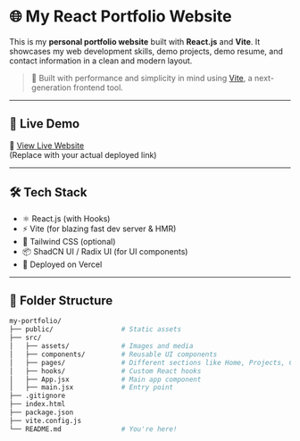 # 🌐 My React Portfolio Website

This is my **personal portfolio website** built with **React.js** and **Vite**. It showcases my web development skills, demo projects, demo resume, and contact information in a clean and modern layout.

> 🚀 Built with performance and simplicity in mind using [Vite](https://vitejs.dev/), a next-generation frontend tool.

---

## 📸 Live Demo

🔗 [View Live Website](my-portfolio-dun-eight-38.vercel.app)  
(Replace with your actual deployed link)

---

## 🛠️ Tech Stack

- ⚛️ React.js (with Hooks)
- ⚡ Vite (for blazing fast dev server & HMR)
- 💨 Tailwind CSS (optional)
- 📦 ShadCN UI / Radix UI (for UI components)
- 📁 Deployed on Vercel

---

## 📂 Folder Structure

```bash
my-portfolio/
├── public/                 # Static assets
├── src/
│   ├── assets/             # Images and media
│   ├── components/         # Reusable UI components
│   ├── pages/              # Different sections like Home, Projects, Contact
│   ├── hooks/              # Custom React hooks
│   ├── App.jsx             # Main app component
│   ├── main.jsx            # Entry point
├── .gitignore
├── index.html
├── package.json
├── vite.config.js
└── README.md               # You're here!
